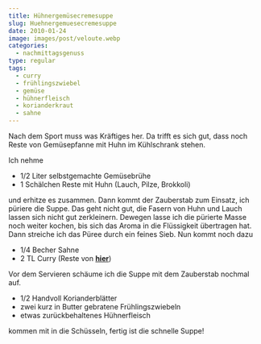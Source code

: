 ```yaml
---
title: Hühnergemüsecremesuppe
slug: Huehnergemuesecremesuppe
date: 2010-01-24
image: images/post/veloute.webp
categories: 
  - nachmittagsgenuss
type: regular
tags: 
  - curry
  - frühlingszwiebel
  - gemüse
  - hühnerfleisch
  - korianderkraut
  - sahne
---
```


Nach dem Sport muss was Kräftiges her. Da trifft es sich gut, dass noch Reste von Gemüsepfanne mit Huhn im Kühlschrank stehen.

Ich nehme

* 1/2 Liter selbstgemachte Gemüsebrühe 
* 1 Schälchen Reste mit Huhn (Lauch, Pilze, Brokkoli)

und erhitze es zusammen. Dann kommt der Zauberstab zum Einsatz, ich püriere die Suppe. Das geht nicht gut, die Fasern von Huhn und Lauch lassen sich nicht gut zerkleinern. Dewegen lasse ich die pürierte Masse noch weiter kochen, bis sich das Aroma in die Flüssigkeit übertragen hat. Dann streiche ich das Püree durch ein feines Sieb. Nun kommt noch dazu

* 1/4 Becher Sahne 
* 2 TL Curry (Reste von **[hier](../blumenkohl-spitzkohl-auflauf)**)

Vor dem Servieren schäume ich die Suppe mit dem Zauberstab nochmal auf.

* 1/2 Handvoll Korianderblätter 
* zwei kurz in Butter gebratene Frühlingszwiebeln
* etwas zurückbehaltenes Hühnerfleisch

kommen mit in die Schüsseln, fertig ist die schnelle Suppe!
